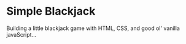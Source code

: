 # Simple Blackjack
Building a little blackjack game with HTML, CSS, and good ol' vanilla javaScript...